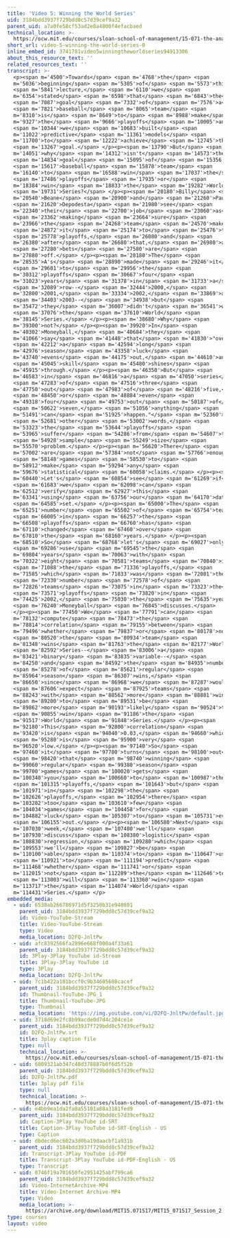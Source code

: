 ```yaml
---
title: 'Video 5: Winning the World Series'
uid: 3184bdd3937f729bdd8c57d39cef9a32
parent_uid: a7a0fe58cf53ad2e8a4800f4efacbaed
technical_location: >-
  https://ocw.mit.edu/courses/sloan-school-of-management/15-071-the-analytics-edge-spring-2017/linear-regression/moneyball-the-power-of-sports-analytics/video-5-winning-the-world-series/video-5-winning-the-world-series-0
short_url: video-5-winning-the-world-series-0
inline_embed_id: 3741781video5winningtheworldseries94913306
about_this_resource_text: ''
related_resources_text: ''
transcript: >-
  <p><span m='4500'>Towards</span> <span m='4768'>the</span> <span
  m='5036'>beginning</span> <span m='5305'>of</span> <span m='5573'>this</span>
  <span m='5841'>lecture,</span> <span m='6110'>we</span> <span
  m='6354'>stated</span> <span m='6598'>that</span> <span m='6843'>the</span>
  <span m='7087'>goal</span> <span m='7332'>of</span> <span m='7576'>a</span>
  <span m='7821'>baseball</span> <span m='8065'>team</span> <span
  m='8310'>is</span> <span m='8649'>to</span> <span m='8988'>make</span> <span
  m='9327'>the</span> <span m='9666'>playoffs</span> <span m='10005'>and</span>
  <span m='10344'>we</span> <span m='10683'>built</span> <span
  m='11022'>predictive</span> <span m='11361'>models</span> <span
  m='11700'>to</span> <span m='12222'>achieve</span> <span m='12745'>this</span>
  <span m='13267'>goal.</span> </p><p><span m='13790'>But</span> <span
  m='14051'>why</span> <span m='14312'>isn't</span> <span m='14573'>the</span>
  <span m='14834'>goal</span> <span m='15095'>of</span> <span m='15356'>a</span>
  <span m='15617'>baseball</span> <span m='15878'>team</span> <span
  m='16140'>to</span> <span m='16588'>win</span> <span m='17037'>the</span>
  <span m='17486'>playoffs</span> <span m='17935'>or</span> <span
  m='18384'>win</span> <span m='18833'>the</span> <span m='19282'>World</span>
  <span m='19731'>Series?</span> </p><p><span m='20180'>Billy</span> <span
  m='20540'>Beane</span> <span m='20900'>and</span> <span m='21260'>Paul</span>
  <span m='21620'>Depodesta</span> <span m='21980'>see</span> <span
  m='22340'>their</span> <span m='22700'>job</span> <span m='23060'>as</span>
  <span m='23362'>making</span> <span m='23664'>sure</span> <span
  m='23966'>the</span> <span m='24268'>team</span> <span m='24570'>makes</span>
  <span m='24872'>it</span> <span m='25174'>to</span> <span m='25476'>the</span>
  <span m='25778'>playoffs,</span> <span m='26080'>and</span> <span
  m='26380'>after</span> <span m='26680'>that,</span> <span m='26980'>all</span>
  <span m='27280'>bets</span> <span m='27580'>are</span> <span
  m='27880'>off.</span> </p><p><span m='28180'>The</span> <span
  m='28535'>A's</span> <span m='28890'>made</span> <span m='29246'>it</span>
  <span m='29601'>to</span> <span m='29956'>the</span> <span
  m='30312'>playoffs</span> <span m='30667'>four</span> <span
  m='31023'>years</span> <span m='31378'>in</span> <span m='31733'>a</span>
  <span m='32089'>row--</span> <span m='32444'>2000,</span> <span
  m='32800'>2001,</span> <span m='33334'>2002,</span> <span m='33869'>and</span>
  <span m='34403'>2003--</span> <span m='34938'>but</span> <span
  m='35472'>they</span> <span m='36007'>didn't</span> <span m='36541'>win</span>
  <span m='37076'>the</span> <span m='37610'>World</span> <span
  m='38145'>Series.</span> </p><p><span m='38680'>Why</span> <span
  m='39300'>not?</span> </p><p><span m='39920'>In</span> <span
  m='40302'>Moneyball,</span> <span m='40684'>they</span> <span
  m='41066'>say</span> <span m='41448'>that</span> <span m='41830'>"over</span>
  <span m='42212'>a</span> <span m='42594'>long</span> <span
  m='42976'>season</span> <span m='43358'>luck</span> <span
  m='43740'>evens</span> <span m='44175'>out,</span> <span m='44610'>and</span>
  <span m='45045'>skill</span> <span m='45480'>shines</span> <span
  m='45915'>through.</span> </p><p><span m='46350'>But</span> <span
  m='46583'>in</span> <span m='46816'>a</span> <span m='47050'>series</span>
  <span m='47283'>of</span> <span m='47516'>three</span> <span
  m='47750'>out</span> <span m='47983'>of</span> <span m='48216'>five,</span>
  <span m='48450'>or</span> <span m='48884'>even</span> <span
  m='49318'>four</span> <span m='49753'>out</span> <span m='50187'>of</span>
  <span m='50622'>seven,</span> <span m='51056'>anything</span> <span
  m='51491'>can</span> <span m='51925'>happen."</span> <span m='52360'>In</span>
  <span m='52681'>other</span> <span m='53002'>words,</span> <span
  m='53323'>the</span> <span m='53644'>playoffs</span> <span
  m='53965'>suffer</span> <span m='54286'>from</span> <span m='54607'>the</span>
  <span m='54928'>sample</span> <span m='55249'>size</span> <span
  m='55570'>problem.</span> </p><p><span m='56620'>There</span> <span
  m='57002'>are</span> <span m='57384'>not</span> <span m='57766'>enough</span>
  <span m='58148'>games</span> <span m='58530'>to</span> <span
  m='58912'>make</span> <span m='59294'>any</span> <span
  m='59676'>statistical</span> <span m='60058'>claims.</span> </p><p><span
  m='60440'>Let's</span> <span m='60854'>see</span> <span m='61269'>if</span>
  <span m='61683'>we</span> <span m='62098'>can</span> <span
  m='62512'>verify</span> <span m='62927'>this</span> <span
  m='63341'>using</span> <span m='63756'>our</span> <span m='64170'>data</span>
  <span m='64585'>set.</span> </p><p><span m='65000'>The</span> <span
  m='65251'>number</span> <span m='65502'>of</span> <span m='65754'>teams</span>
  <span m='66005'>in</span> <span m='66257'>the</span> <span
  m='66508'>playoffs</span> <span m='66760'>has</span> <span
  m='67110'>changed</span> <span m='67460'>over</span> <span
  m='67810'>the</span> <span m='68160'>years.</span> </p><p><span
  m='68510'>So</span> <span m='68768'>let's</span> <span m='69027'>only</span>
  <span m='69286'>use</span> <span m='69545'>the</span> <span
  m='69804'>years</span> <span m='70063'>with</span> <span
  m='70322'>eight</span> <span m='70581'>teams</span> <span m='70840'>in</span>
  <span m='71088'>the</span> <span m='71336'>playoffs,</span> <span
  m='71585'>which</span> <span m='71833'>was</span> <span m='72081'>the</span>
  <span m='72330'>number</span> <span m='72578'>of</span> <span
  m='72826'>teams</span> <span m='73075'>in</span> <span m='73323'>the</span>
  <span m='73571'>playoffs</span> <span m='73820'>in</span> <span
  m='74425'>2002,</span> <span m='75030'>the</span> <span m='75635'>year</span>
  <span m='76240'>Moneyball</span> <span m='76845'>discusses.</span>
  </p><p><span m='77450'>We</span> <span m='77791'>can</span> <span
  m='78132'>compute</span> <span m='78473'>the</span> <span
  m='78814'>correlation</span> <span m='79155'>between</span> <span
  m='79496'>whether</span> <span m='79837'>or</span> <span m='80178'>not</span>
  <span m='80520'>the</span> <span m='80934'>team</span> <span
  m='81348'>wins</span> <span m='81763'>the</span> <span m='82177'>World</span>
  <span m='82592'>Series--</span> <span m='83006'>a</span> <span
  m='83421'>binary</span> <span m='83835'>variable--</span> <span
  m='84250'>and</span> <span m='84592'>the</span> <span m='84935'>number</span>
  <span m='85278'>of</span> <span m='85621'>regular</span> <span
  m='85964'>season</span> <span m='86307'>wins,</span> <span
  m='86650'>since</span> <span m='86968'>we</span> <span m='87287'>would</span>
  <span m='87606'>expect</span> <span m='87925'>teams</span> <span
  m='88243'>with</span> <span m='88562'>more</span> <span m='88881'>wins</span>
  <span m='89200'>to</span> <span m='89531'>be</span> <span
  m='89862'>more</span> <span m='90193'>likely</span> <span m='90524'>to</span>
  <span m='90855'>win</span> <span m='91186'>the</span> <span
  m='91517'>World</span> <span m='91848'>Series.</span> </p><p><span
  m='92180'>This</span> <span m='92800'>correlation</span> <span
  m='93420'>is</span> <span m='94040'>0.03,</span> <span m='94660'>which</span>
  <span m='95280'>is</span> <span m='95900'>very</span> <span
  m='96520'>low.</span> </p><p><span m='97140'>So</span> <span
  m='97460'>it</span> <span m='97780'>turns</span> <span m='98100'>out</span>
  <span m='98420'>that</span> <span m='98740'>winning</span> <span
  m='99060'>regular</span> <span m='99380'>season</span> <span
  m='99700'>games</span> <span m='100020'>gets</span> <span
  m='100340'>you</span> <span m='100660'>to</span> <span m='100987'>the</span>
  <span m='101315'>playoffs,</span> <span m='101643'>but</span> <span
  m='101971'>in</span> <span m='102298'>the</span> <span
  m='102626'>playoffs,</span> <span m='102954'>there</span> <span
  m='103282'>too</span> <span m='103610'>few</span> <span
  m='104034'>games</span> <span m='104458'>for</span> <span
  m='104882'>luck</span> <span m='105307'>to</span> <span m='105731'>even</span>
  <span m='106155'>out.</span> </p><p><span m='106580'>Next</span> <span
  m='107030'>week,</span> <span m='107480'>we'll</span> <span
  m='107930'>discuss</span> <span m='108380'>logistic</span> <span
  m='108830'>regression,</span> <span m='109280'>which</span> <span
  m='109553'>we'll</span> <span m='109827'>be</span> <span
  m='110100'>able</span> <span m='110374'>to</span> <span m='110647'>use</span>
  <span m='110921'>to</span> <span m='111194'>predict</span> <span
  m='111468'>whether</span> <span m='111741'>or</span> <span
  m='112015'>not</span> <span m='112289'>the</span> <span m='112646'>team</span>
  <span m='113003'>will</span> <span m='113360'>win</span> <span
  m='113717'>the</span> <span m='114074'>World</span> <span
  m='114431'>Series.</span> </p>
embedded_media:
  - uid: 6538ab266786971d5f3250b31e940801
    parent_uid: 3184bdd3937f729bdd8c57d39cef9a32
    id: Video-YouTube-Stream
    title: Video-YouTube-Stream
    type: Video
    media_location: D2FQ-JnltPw
  - uid: afc8392566fa2896e668f000a4f33a61
    parent_uid: 3184bdd3937f729bdd8c57d39cef9a32
    id: 3Play-3Play YouTube id-Stream
    title: 3Play-3Play YouTube id
    type: 3Play
    media_location: D2FQ-JnltPw
  - uid: 7c1b422a101bccf0c9b34605608cacef
    parent_uid: 3184bdd3937f729bdd8c57d39cef9a32
    id: Thumbnail-YouTube-JPG_1
    title: Thumbnail-YouTube-JPG
    type: Thumbnail
    media_location: 'https://img.youtube.com/vi/D2FQ-JnltPw/default.jpg'
  - uid: 3718d69e2fc8b99acde0d7d4c204ce1e
    parent_uid: 3184bdd3937f729bdd8c57d39cef9a32
    id: D2FQ-JnltPw.srt
    title: 3play caption file
    type: null
    technical_location: >-
      https://ocw.mit.edu/courses/sloan-school-of-management/15-071-the-analytics-edge-spring-2017/linear-regression/moneyball-the-power-of-sports-analytics/video-5-winning-the-world-series/video-5-winning-the-world-series-0/D2FQ-JnltPw.srt
  - uid: 6009321ab347c48d378887b0f6d5f52b
    parent_uid: 3184bdd3937f729bdd8c57d39cef9a32
    id: D2FQ-JnltPw.pdf
    title: 3play pdf file
    type: null
    technical_location: >-
      https://ocw.mit.edu/courses/sloan-school-of-management/15-071-the-analytics-edge-spring-2017/linear-regression/moneyball-the-power-of-sports-analytics/video-5-winning-the-world-series/video-5-winning-the-world-series-0/D2FQ-JnltPw.pdf
  - uid: e4bb9ea1da2fa8a55101a88a3181fed9
    parent_uid: 3184bdd3937f729bdd8c57d39cef9a32
    id: Caption-3Play YouTube id-SRT
    title: Caption-3Play YouTube id-SRT-English - US
    type: Caption
  - uid: dbdecd6ec602a3d0ba19daacbf1a931b
    parent_uid: 3184bdd3937f729bdd8c57d39cef9a32
    id: Transcript-3Play YouTube id-PDF
    title: Transcript-3Play YouTube id-PDF-English - US
    type: Transcript
  - uid: 0746f19a701650fe2951425abf799ca6
    parent_uid: 3184bdd3937f729bdd8c57d39cef9a32
    id: Video-InternetArchive-MP4
    title: Video-Internet Archive-MP4
    type: Video
    media_location: >-
      https://archive.org/download/MIT15.071S17/MIT15_071S17_Session_2.3.09_300k.mp4
type: courses
layout: video
---
```

